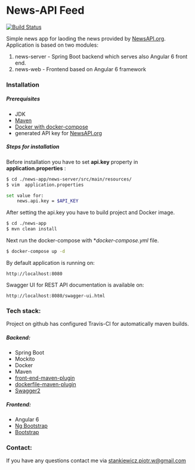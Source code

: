 # News-API Feed

[![Build Status](https://travis-ci.org/PiotrekStan/news-app.svg?branch=master)](https://travis-ci.org/PiotrekStan/news-app)

Simple news app for laoding the news provided by [NewsAPI.org](https://newsapi.org).
Application is based on two modules:
1. news-server - Spring Boot backend which serves also Angular 6 front end.
2. news-web - Frontend based on Angular 6 framework

### Installation
##### Prerequisites
- JDK
- [Maven](https://maven.apache.org/)
- [Docker with docker-compose](https://www.docker.com/)
- generated API key for [NewsAPI.org](https://newsapi.org)

##### Steps for installation
Before installation you have to set **api.key** property in **application.properties** :

```sh
$ cd ./news-app/news-server/src/main/resources/
$ vim  application.properties

set value for:
    news.api.key = $API_KEY
```

After setting the api.key you have to build project and Docker image. 

```sh
$ cd ./news-app
$ mvn clean install
```

Next run the docker-compose with **docker-compose.yml* file.

```sh
$ docker-compose up -d
```

By default application is running on:
```
http://localhost:8080
```
Swagger UI for REST API documentation is available on:
```
http://localhost:8080/swagger-ui.html
```

### Tech stack:
Project on github has configured Travis-CI for automatically maven builds.
##### Backend:
- Spring Boot
- Mockito
- Docker
- Maven
- [front-end-maven-plugin](https://github.com/eirslett/frontend-maven-plugin)
- [dockerfile-maven-plugin](https://github.com/spotify/dockerfile-maven)
- [Swagger2](https://swagger.io/)

##### Frontend:
- Angular 6
- [Ng Bootstrap](https://ng-bootstrap.github.io)
- [Bootstrap](https://getbootstrap.com/)

### Contact:
If you have any questions contact me via stankiewicz.piotr.w@gmail.com

